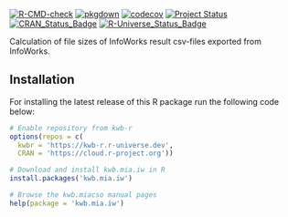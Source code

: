 [![R-CMD-check](https://github.com/KWB-R/kwb.mia.iw/workflows/R-CMD-check/badge.svg)](https://github.com/KWB-R/kwb.mia.iw/actions?query=workflow%3AR-CMD-check)
[![pkgdown](https://github.com/KWB-R/kwb.mia.iw/workflows/pkgdown/badge.svg)](https://github.com/KWB-R/kwb.mia.iw/actions?query=workflow%3Apkgdown)
[![codecov](https://codecov.io/github/KWB-R/kwb.mia.iw/branch/master/graphs/badge.svg)](https://codecov.io/github/KWB-R/kwb.mia.iw)
[![Project Status](https://img.shields.io/badge/lifecycle-experimental-orange.svg)](https://www.tidyverse.org/lifecycle/#experimental)
[![CRAN_Status_Badge](https://www.r-pkg.org/badges/version/kwb.mia.iw)]()
[![R-Universe_Status_Badge](https://kwb-r.r-universe.dev/badges/kwb.mia.iw)](https://kwb-r.r-universe.dev/)

Calculation of file sizes of InfoWorks result csv-files
exported from InfoWorks.

## Installation

For installing the latest release of this R package run the following code below:

```r
# Enable repository from kwb-r
options(repos = c(
  kwbr = 'https://kwb-r.r-universe.dev',
  CRAN = 'https://cloud.r-project.org'))

# Download and install kwb.mia.iw in R
install.packages('kwb.mia.iw')

# Browse the kwb.miacso manual pages
help(package = 'kwb.mia.iw')

```
